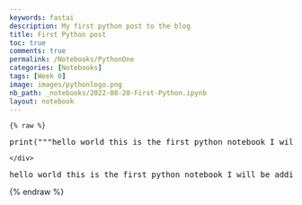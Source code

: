 ```yaml
---
keywords: fastai
description: My first python post to the blog
title: First Python post
toc: true
comments: true
permalink: /Notebooks/PythonOne
categories: [Notebooks]
tags: [Week 0]
image: images/pythonlogo.png
nb_path: _notebooks/2022-08-20-First-Python.ipynb
layout: notebook
---
```


<!--
#################################################
### THIS FILE WAS AUTOGENERATED! DO NOT EDIT! ###
#################################################
# file to edit: _notebooks/2022-08-20-First-Python.ipynb
-->

<div class="container" id="notebook-container">
        
    {% raw %}
    
<div class="cell border-box-sizing code_cell rendered">
<div class="input">

<div class="inner_cell">
    <div class="input_area">
<div class=" highlight hl-ipython3"><pre><span></span><span class="nb">print</span><span class="p">(</span><span class="s2">&quot;&quot;&quot;hello world this is the first python notebook I will be adding to my blog&quot;&quot;&quot;</span><span class="p">)</span> <span class="c1"># hello world</span>
</pre></div>

    </div>
</div>
</div>

<div class="output_wrapper">
<div class="output">

<div class="output_area">

<div class="output_subarea output_stream output_stdout output_text">
<pre>hello world this is the first python notebook I will be adding to my blog
</pre>
</div>
</div>

</div>
</div>

</div>
    {% endraw %}

</div>
 

